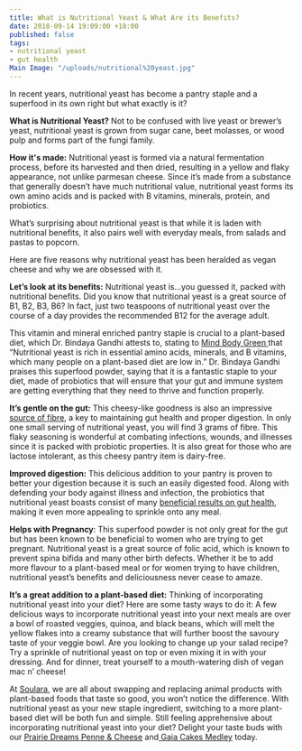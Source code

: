 ```yaml
---
title: What is Nutritional Yeast & What Are its Benefits?
date: 2018-09-14 19:09:00 +10:00
published: false
tags:
- nutritional yeast
- gut health
Main Image: "/uploads/nutritional%20yeast.jpg"
---
```


In recent years, nutritional yeast has become a pantry staple and a superfood in its own right but what exactly is it?

**What is Nutritional Yeast?**
Not to be confused with live yeast or brewer’s yeast, nutritional yeast is grown from sugar cane, beet molasses, or wood pulp and forms part of the fungi family.

**How it's made:**
Nutritional yeast is formed via a natural fermentation process, before its harvested and then dried, resulting in a yellow and flaky appearance, not unlike parmesan cheese. Since it’s made from a substance that generally doesn’t have much nutritional value, nutritional yeast forms its own amino acids and is packed with B vitamins, minerals, protein, and probiotics.

What’s surprising about nutritional yeast is that while it is laden with nutritional benefits, it also pairs well with everyday meals, from salads and pastas to popcorn.

Here are five reasons why nutritional yeast has been heralded as vegan cheese and why we are obsessed with it.

**Let’s look at its benefits:**
Nutritional yeast is…you guessed it, packed with nutritional benefits. Did you know that nutritional yeast is a great source of B1, B2, B3, B6? In fact, just two teaspoons of nutritional yeast over the course of a day provides the recommended B12 for the average adult.

This vitamin and mineral enriched pantry staple is crucial to a plant-based diet, which Dr. Bindaya Gandhi attests to, stating to [Mind Body Green ](https://www.mindbodygreen.com/0-29452/the-trendy-bvitaminfilled-food-that-youll-want-to-put-on-everything-ps-it-tastes-like-cheese.html)that “Nutritional yeast is rich in essential amino acids, minerals, and B vitamins, which many people on a plant-based diet are low in.” Dr. Bindaya Gandhi praises this superfood powder, saying that it is a fantastic staple to your diet, made of probiotics that will ensure that your gut and immune system are getting everything that they need to thrive and function properly.

**It’s gentle on the gut:**
This cheesy-like goodness is also an impressive[ source of fibre](https://www.mindbodygreen.com/0-7360/5-reasons-why-im-obsessed-with-nutritional-yeast.html), a key to maintaining gut health and proper digestion. In only one small serving of nutritional yeast, you will find 3 grams of fibre. This flaky seasoning is wonderful at combating infections, wounds, and illnesses since it is packed with probiotic properties. It is also great for those who are lactose intolerant, as this cheesy pantry item is dairy-free.

**Improved digestion:**
This delicious addition to your pantry is proven to better your digestion because it is such an easily digested food. Along with defending your body against illness and infection, the probiotics that nutritional yeast boasts consist of many [beneficial results on gut health](https://www.forkly.com/food-trends/12-reasons-why-you-should-be-eating-nutritional-yeast/), making it even more appealing to sprinkle onto any meal.

**Helps with Pregnancy**:
This superfood powder is not only great for the gut but has been known to be beneficial to women who are trying to get pregnant. Nutritional yeast is a great source of folic acid, which is known to prevent spina bifida and many other birth defects. Whether it be to add more flavour to a plant-based meal or for women trying to have children, nutritional yeast’s benefits and deliciousness never cease to amaze.

**It’s a great addition to a plant-based diet:**
Thinking of incorporating nutritional yeast into your diet? Here are some tasty ways to do it:  A few delicious ways to incorporate nutritional yeast into your next meals are over a bowl of roasted veggies, quinoa, and black beans, which will melt the yellow flakes into a creamy substance that will further boost the savoury taste of your veggie bowl. Are you looking to change up your salad recipe? Try a sprinkle of nutritional yeast on top or even mixing it in with your dressing. And for dinner, treat yourself to a mouth-watering dish of vegan mac n’ cheese!

At [Soulara](https://www.soulara.com.au/), we are all about swapping and replacing animal products with plant-based foods that taste so good, you won’t notice the difference. With nutritional yeast as your new staple ingredient, switching to a more plant-based diet will be both fun and simple. Still feeling apprehensive about incorporating nutritional yeast into your diet? Delight your taste buds with our [Prairie Dreams Penne & Cheese](https://www.soulara.com.au/on-the-menu) and[ Gaia Cakes Medley](https://www.soulara.com.au/on-the-menu) today.
